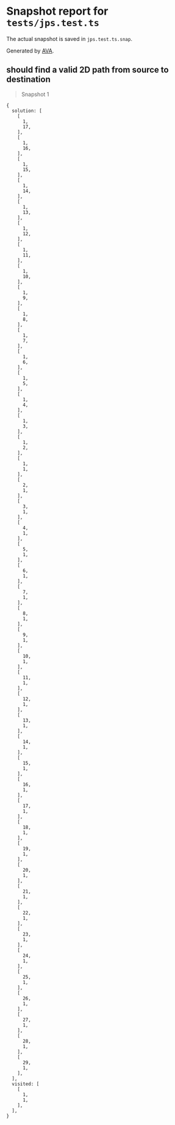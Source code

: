 # Snapshot report for `tests/jps.test.ts`

The actual snapshot is saved in `jps.test.ts.snap`.

Generated by [AVA](https://avajs.dev).

## should find a valid 2D path from source to destination

> Snapshot 1

    {
      solution: [
        [
          1,
          17,
        ],
        [
          1,
          16,
        ],
        [
          1,
          15,
        ],
        [
          1,
          14,
        ],
        [
          1,
          13,
        ],
        [
          1,
          12,
        ],
        [
          1,
          11,
        ],
        [
          1,
          10,
        ],
        [
          1,
          9,
        ],
        [
          1,
          8,
        ],
        [
          1,
          7,
        ],
        [
          1,
          6,
        ],
        [
          1,
          5,
        ],
        [
          1,
          4,
        ],
        [
          1,
          3,
        ],
        [
          1,
          2,
        ],
        [
          1,
          1,
        ],
        [
          2,
          1,
        ],
        [
          3,
          1,
        ],
        [
          4,
          1,
        ],
        [
          5,
          1,
        ],
        [
          6,
          1,
        ],
        [
          7,
          1,
        ],
        [
          8,
          1,
        ],
        [
          9,
          1,
        ],
        [
          10,
          1,
        ],
        [
          11,
          1,
        ],
        [
          12,
          1,
        ],
        [
          13,
          1,
        ],
        [
          14,
          1,
        ],
        [
          15,
          1,
        ],
        [
          16,
          1,
        ],
        [
          17,
          1,
        ],
        [
          18,
          1,
        ],
        [
          19,
          1,
        ],
        [
          20,
          1,
        ],
        [
          21,
          1,
        ],
        [
          22,
          1,
        ],
        [
          23,
          1,
        ],
        [
          24,
          1,
        ],
        [
          25,
          1,
        ],
        [
          26,
          1,
        ],
        [
          27,
          1,
        ],
        [
          28,
          1,
        ],
        [
          29,
          1,
        ],
      ],
      visited: [
        [
          1,
          1,
        ],
      ],
    }
